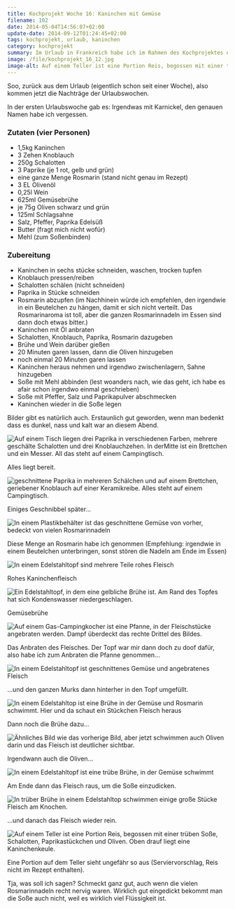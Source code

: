 ```yaml
---
title: Kochprojekt Woche 16: Kaninchen mit Gemüse
filename: 102
date: 2014-05-04T14:56:07+02:00
update-date: 2014-09-12T01:24:45+02:00
tags: kochprojekt, urlaub, kaninchen
category: kochprojekt
summary: Im Urlaub in Frankreich habe ich im Rahmen des Kochprojektes etwas mit Kaninchen gemacht. Den genauen Namen habe ich vergessen.
image: /file/kochprojekt_16_12.jpg
image-alt: Auf einem Teller ist eine Portion Reis, begossen mit einer trüben Soße, Schalotten, Paprikastückchen und Oliven. Oben drauf liegt eine Kaninchenkeule.
---
```


Soo, zurück aus dem Urlaub (eigentlich schon seit einer Woche), also kommen jetzt die Nachträge der Urlaubswochen.

In der ersten Urlaubswoche gab es: Irgendwas mit Karnickel, den genauen Namen habe ich vergessen.

### Zutaten (vier Personen)

- 1,5kg Kaninchen
- 3 Zehen Knoblauch
- 250g Schalotten
- 3 Paprike (je 1 rot, gelb und grün)
- eine ganze Menge Rosmarin (stand nicht genau im Rezept)
- 3 EL Olivenöl
- 0,25l Wein
- 625ml Gemüsebrühe
- je 75g Oliven schwarz und grün
- 125ml Schlagsahne
- Salz, Pfeffer, Paprika Edelsüß
- Butter (fragt mich nicht wofür)
- Mehl (zum Soßenbinden)

### Zubereitung

- Kaninchen in sechs stücke schneiden, waschen, trocken tupfen
- Knoblauch pressen/reiben
- Schalotten schälen (nicht schneiden)
- Paprika in Stücke schneiden
- Rosmarin abzupfen (im Nachhinein würde ich empfehlen, den irgendwie in ein Beutelchen zu hängen, damit er sich nicht verteilt. Das Rosmarinaroma ist toll, aber die ganzen Rosmarinnadeln im Essen sind dann doch etwas bitter.)
- Kaninchen mit Öl anbraten
- Schalotten, Knoblauch, Paprika, Rosmarin dazugeben
- Brühe und Wein darüber gießen
- 20 Minuten garen lassen, dann die Oliven hinzugeben
- noch einmal 20 Minuten garen lassen
- Kaninchen heraus nehmen und irgendwo zwischenlagern, Sahne hinzugeben
- Soße mit Mehl abbinden (lest woanders nach, wie das geht, ich habe es afair schon irgendwo einmal geschrieben)
- Soße mit Pfeffer, Salz und Paprikapulver abschmecken
- Kaninchen wieder in die Soße legen

Bilder gibt es natürlich auch. Erstaunlich gut geworden, wenn man bedenkt dass es dunkel, nass und kalt war an diesem Abend.

![Auf einem Tisch liegen drei Paprika in verschiedenen Farben, mehrere geschälte Schalotten und drei Knoblauchzehen. In derMitte ist ein Brettchen und ein Messer. All das steht auf einem Campingtisch.](/file/kochprojekt_16_01.jpg)

Alles liegt bereit.

![geschnittene Paprika in mehreren Schälchen und auf einem Brettchen, geriebener Knoblauch auf einer Keramikreibe. Alles steht auf einem Campingtisch.](/file/kochprojekt_16_02.jpg)

Einiges Geschnibbel später…

![In einem Plastikbehälter ist das geschnittene Gemüse von vorher, bedeckt von vielen Rosmarinnadeln](/file/kochprojekt_16_03.jpg)

Diese Menge an Rosmarin habe ich genommen (Empfehlung: irgendwie in einem Beutelchen unterbringen, sonst stören die Nadeln am Ende im Essen)

![In einem Edelstahltopf sind mehrere Teile rohes Fleisch](/file/kochprojekt_16_04.jpg)

Rohes Kaninchenfleisch

![Ein Edelstahltopf, in dem eine gelbliche Brühe ist. Am Rand des Topfes hat sich Kondenswasser niedergeschlagen.](/file/kochprojekt_16_05.jpg)

Gemüsebrühe

![Auf einem Gas-Campingkocher ist eine Pfanne, in der Fleischstücke angebraten werden. Dampf überdeckt das rechte Drittel des Bildes.](/file/kochprojekt_16_06.jpg)

Das Anbraten des Fleisches. Der Topf war mir dann doch zu doof dafür, also habe ich zum Anbraten die Pfanne genommen…

![In einem Edelstahltopf ist geschnittenes Gemüse und angebratenes Fleisch](/file/kochprojekt_16_07.jpg)

…und den ganzen Murks dann hinterher in den Topf umgefüllt.

![In einem Edelstahltop ist eine Brühe in der Gemüse und Rosmarin schwimmt. Hier und da schaut ein Stückchen Fleisch heraus](/file/kochprojekt_16_08.jpg)

Dann noch die Brühe dazu…

![Ähnliches Bild wie das vorherige Bild, aber jetzt schwimmen auch Oliven darin und das Fleisch ist deutlicher sichtbar.](/file/kochprojekt_16_09.jpg)

Irgendwann auch die Oliven…

![In einem Edelstahltopf ist eine trübe Brühe, in der Gemüse schwimmt](/file/kochprojekt_16_10.jpg)

Am Ende dann das Fleisch raus, um die Soße einzudicken.

![In trüber Brühe in einem Edelstahltop schwimmen einige große Stücke Fleisch am Knochen.](/file/kochprojekt_16_11.jpg)

…und danach das Fleisch wieder rein.

![Auf einem Teller ist eine Portion Reis, begossen mit einer trüben Soße, Schalotten, Paprikastückchen und Oliven. Oben drauf liegt eine Kaninchenkeule.](/file/kochprojekt_16_12.jpg)

Eine Portion auf dem Teller sieht ungefähr so aus (Serviervorschlag, Reis nicht im Rezept enthalten).

Tja, was soll ich sagen? Schmeckt ganz gut, auch wenn die vielen Rosmarinnadeln recht nervig waren. Wirklich gut eingedickt bekommt man die Soße auch nicht, weil es wirklich viel Flüssigkeit ist.
